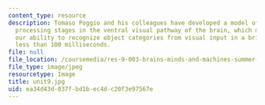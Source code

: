 ```yaml
---
content_type: resource
description: Tomaso Poggio and his colleagues have developed a model of the early
  processing stages in the ventral visual pathway of the brain, which may underlie
  our ability to recognize object categories from visual input in a brief flash of
  less than 100 milliseconds.
file: null
file_location: /coursemedia/res-9-003-brains-minds-and-machines-summer-course-summer-2015/ea34d43d037fbd1bec4dc20f3e97567e_unit9.jpg
file_type: image/jpeg
resourcetype: Image
title: unit9.jpg
uid: ea34d43d-037f-bd1b-ec4d-c20f3e97567e
---
```

